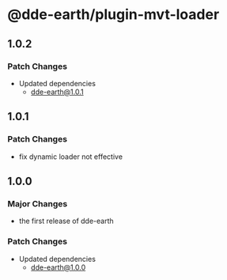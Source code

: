 # @dde-earth/plugin-mvt-loader

## 1.0.2

### Patch Changes

- Updated dependencies
  - dde-earth@1.0.1

## 1.0.1

### Patch Changes

- fix dynamic loader not effective

## 1.0.0

### Major Changes

- the first release of dde-earth

### Patch Changes

- Updated dependencies
  - dde-earth@1.0.0
